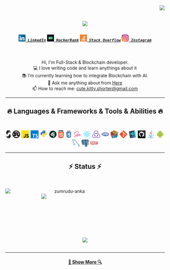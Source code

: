 <img align="right" src="https://visitor-badge.laobi.icu/badge?page_id=zumrudu-anka.zumrudu-anka">

<h1 align="center">
  <a href="https://git.io/typing-svg">
    <img src="https://readme-typing-svg.herokuapp.com/?lines=Hello,+There!+👋;Nice+to+meet+you!&center=true&size=30">
  </a>
</h1>

<h5 align="center">
  <code><a href="https://linkedin.com/in/yuriy-sorok-938836230" title="LinkedIn Profile"><img width="22" src="./assets/linkedin.svg"> LinkedIn</a></code>
  <code><a href="#" title="HackerRank Profile"><img width="22" src="./assets/hackerrank.png"> HackerRank</a></code>
  <code><a href="https://stackoverflow.com/users/23792879/alyssa" title="Stack Overflow Profile"><img width="22" src="./assets/stackoverflow.svg"> Stack Overflow</a></code>
  <code><a href="https://stackoverflow.com/users/23792879/alyssa" title="Instagram Profile"><img width="22" src="./assets/instagram.svg"> Instagram</a></code>
</h5>
<br>
<p align="center">
  Hi, I'm Full-Stack & Blockchain developer.
  <br>
  💻 I love writing code and learn anythings about it
  <br>
  📚 I’m currently learning how to integrate Blockchain with AI.
  <br>
  💬 Ask me anything about from <a href="https://github.com/Alyssa-1001/issues" title="Issues">Here</a>
  <br>
  📫 How to reach me: <a href="mailto: cute.kitty.shorter@gmail.com">cute.kitty.shorter@gmail.com</a>
</p>

<hr>
<h2 align="center">🔥 Languages & Frameworks & Tools & Abilities 🔥</h2>
<br>
<p align="center">
  <code><img title="Solidity" height="25" src="./assets/solidity-seeklogo.svg"></code>
  <code><img title="Rust" height="25" src="./assets/rust-seeklogo.svg"></code>
  <code><img title="Javascript" height="25" src="./assets/javascript.svg"></code>
  <code><img title="Typescript" height="25" src="./assets/typescript-seeklogo.svg"></code>
  <code><img title="Python" height="25" src="./assets/python-original.svg"></code>
  <code><img title="Django" height="25" src="./assets/django.png"></code>
  <code><img title="HTML5" height="25" src="./assets/html5.svg"></code>
  <code><img title="CSS" height="25" src="./assets/css.svg"></code>
  <code><img title="SASS" height="25" src="./assets/sass.svg"></code>
  <code><img title="React" height="25" src="./assets/react-original.svg"></code>
  <code><img title="Redux" height="25" src="./assets/redux.svg"></code>
  <code><img title="PHP" height="25" src="./assets/php.svg"></code>
  <code><img title="Problem Solving" height="25" src="./assets/problemSolving.png"></code>
  <code><img title="Git" height="25" src="./assets/git-original.svg"></code>
  <code><img title="Visual Studio Code" height="25" src="./assets/vscode.png"></code>
  <code><img title="GitHub" height="25" src="./assets/github.svg"></code>
  <code><img title="Java" height="25" src="./assets/java-original.svg"></code>
  <code><img title="Android" height="25" src="./assets/android.svg"></code>
  <code><img title="MySQL" height="25" src="./assets/mysql.svg"></code>
  <code><img title="PostgreSQL" height="25" src="./assets/postgresql.svg"></code>
  <code><img title="npm" height="25" src="./assets/npm.svg"></code>
</p>
<hr>

<h2 align="center">⚡ Status ⚡</h2>
<br>
<p align=center>
  <div align=center>
    <a href="https://github.com/SorokaYuriyIgorevich/github-readme-streak-stats" title="Go to Source">
      <img align="left" width=390 src="https://streak-stats.demolab.com/?user=zumrudu-anka&theme=react&border=61dafb&hide_border=true" alt="zumrudu-anka" />
    </a>
    <a href="https://github.com/SorokaYuriyIgorevich/github-readme-stats" title="Go to Source">
      <img align="right" width=390 src="https://github-readme-stats.vercel.app/api?username=zumrudu-anka&show_icons=true&theme=react&border_color=61dafb&hide_border=true" />
    </a>
  </div>
  <br><br><br><br><br><br><br><br><br>
  <div align=center>
    <a href="https://github.com/SorokaYuriyIgorevich/github-readme-stats">
      <img height=200 align="center" src="https://github-readme-stats.vercel.app/api/top-langs/?username=zumrudu-anka&hide=c%23,powershell,Mathematica,Ruby,Objective-C,Objective-C%2b%2b,Cuda&title_color=61dafb&text_color=ffffff&icon_color=61dafb&bg_color=20232a&langs_count=8&layout=compact&border_color=61dafb&hide_border=true&size_weight=0.5&count_weight=0.5" />
    </a>
  </div>
  <br>
</p>

<hr>

<h4 align="center">
  <a href="https://github.com/Alyssa-1001?tab=repositories" title="Show Repositories">🔎 Show More 🔍</a>
</h4>

<!--
**zumrudu-anka/zumrudu-anka** is a ✨ _special_ ✨ repository because its `README.md` (this file) appears on your GitHub profile.

Here are some ideas to get you started:

- 🔭 I’m currently working on ...
- 🌱 I’m currently learning ...
- 👯 I’m looking to collaborate on ...
- 🤔 I’m looking for help with ...
- 💬 Ask me about ...
- 📫 How to reach me: ...
- 😄 Pronouns: ...
- ⚡ Fun fact: ...


Notes: If you want use this readme, firstly star it please. If you can't align your repositories like this, please change your repository desription to shorter than now. Maybe 4 or 5 word will be good.

![Metrics](https://metrics.lecoq.io/zumrudu-anka?template=classic&base.header=0&base.activity=0&base.community=0&base.repositories=0&base.metadata=0&achievements=1&achievements.threshold=C&achievements.secrets=true&achievements.limit=0&config.timezone=Europe%2FIstanbul)

-->

